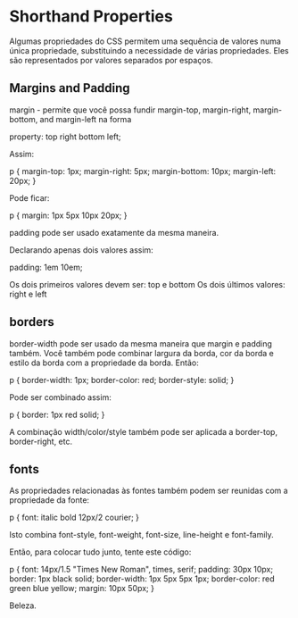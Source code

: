 # Shorthand Properties

Algumas propriedades do CSS permitem uma sequência de valores numa única propriedade, substituindo a necessidade de várias propriedades. Eles são representados por valores separados por espaços.

## Margins and Padding

margin - permite que você possa fundir margin-top, margin-right, margin-bottom, and margin-left na forma

property: top right bottom left;

Assim:

p {
    margin-top: 1px;
    margin-right: 5px;
    margin-bottom: 10px;
    margin-left: 20px;
}

Pode ficar:

p {
    margin: 1px 5px 10px 20px;
}

padding pode ser usado exatamente da mesma maneira.

Declarando apenas dois valores assim:

padding: 1em 10em;

Os dois primeiros valores devem ser: top e bottom
Os dois últimos valores: right e left

## borders

border-width pode ser usado da mesma maneira que margin e padding também. Você também pode combinar largura da borda, cor da borda e estilo da borda com a propriedade da borda. Então:

p {
    border-width: 1px;
    border-color: red;
    border-style: solid;
}

Pode ser combinado assim:

p {
    border: 1px red solid;
}

A combinação width/color/style também pode ser aplicada a border-top, border-right, etc.

## fonts

As propriedades relacionadas às fontes também podem ser reunidas com a propriedade da fonte:

p {
    font: italic bold 12px/2 courier;
}

Isto combina font-style, font-weight, font-size, line-height e font-family.

Então, para colocar tudo junto, tente este código:

p {
    font: 14px/1.5 "Times New Roman", times, serif;
    padding: 30px 10px;
    border: 1px black solid;
    border-width: 1px 5px 5px 1px;
    border-color: red green blue yellow;
    margin: 10px 50px;
}

Beleza.


